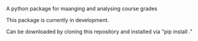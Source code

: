 A python package for maanging and analysing course grades

This package is currently in development.

Can be downloaded by cloning this repository and installed via "pip install ."
